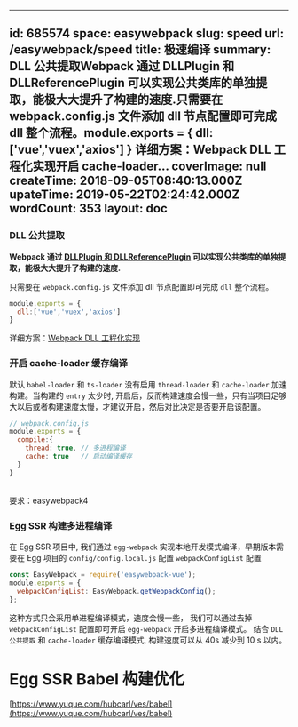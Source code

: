 
---
id: 685574
space: easywebpack
slug: speed
url: /easywebpack/speed
title: 极速编译
summary: DLL 公共提取Webpack 通过 DLLPlugin 和 DLLReferencePlugin 可以实现公共类库的单独提取，能极大大提升了构建的速度.只需要在 webpack.config.js 文件添加 dll 节点配置即可完成 dll 整个流程。module.exports = {   dll:[&#x27;vue&#x27;,&#x27;vuex&#x27;,&#x27;axios&#x27;] } 详细方案：Webpack DLL 工程化实现开启 cache-loader...
coverImage: null
createTime: 2018-09-05T08:40:13.000Z 
upateTime: 2019-05-22T02:24:42.000Z
wordCount: 353
layout: doc
---


### DLL 公共提取

**Webpack 通过 **[DLLPlugin 和 DLLReferencePlugin](https://doc.webpack-china.org/plugins/dll-plugin/)** 可以实现公共类库的单独提取，能极大大提升了构建的速度.**

只需要在 `webpack.config.js` 文件添加 dll 节点配置即可完成 `dll` 整个流程。

```javascript
module.exports = {
  dll:['vue','vuex','axios']
}
```

详细方案：[Webpack DLL 工程化实现](https://hubcarl.github.io/easywebpack/webpack/dll/)


### 开启 cache-loader 缓存编译

默认 `babel-loader` 和 `ts-loader` 没有启用 `thread-loader` 和 `cache-loader` 加速构建。当构建的 `entry` 太少时, 开启后，反而构建速度会慢一些，只有当项目足够大以后或者构建速度太慢，才建议开启，然后对比决定是否要开启该配置。

```javascript
// webpack.config.js
module.exports = {
  compile:{
    thread: true, // 多进程编译
    cache: true   // 启动编译缓存
  }
}
```
 <br />要求：easywebpack4 


### Egg SSR 构建多进程编译

在 Egg SSR 项目中, 我们通过 `egg-webpack` 实现本地开发模式编译，早期版本需要在 Egg 项目的 `config/config.local.js` 配置 `webpackConfigList` 配置

```javascript
const EasyWebpack = require('easywebpack-vue');
module.exports = {
  webpackConfigList: EasyWebpack.getWebpackConfig();
};
```

这种方式只会采用单进程编译模式，速度会慢一些， 我们可以通过去掉 `webpackConfigList` 配置即可开启 `egg-webpack` 开启多进程编译模式。 结合 `DLL 公共提取` 和 `cache-loader` 缓存编译模式, 构建速度可以从 40s 减少到 10 s 以内。



# Egg SSR Babel 构建优化

[https://www.yuque.com/hubcarl/ves/babel](https://www.yuque.com/hubcarl/ves/babel)


  